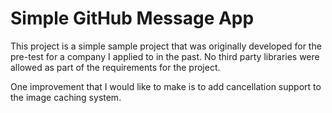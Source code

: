 # Simple GitHub Message App

This project is a simple sample project that was originally developed for the pre-test for a company I applied to in the past. No third party libraries were allowed as part of the requirements for the project.

One improvement that I would like to make is to add cancellation support to the image caching system.

